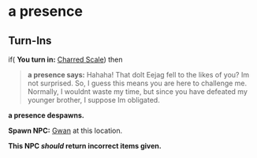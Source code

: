 # a presence
## Turn-Ins



if( **You turn in:** [Charred Scale](/item/1684)) then


>**a presence says:** Hahaha! That dolt Eejag fell to the likes of you? Im not surprised. So, I guess this means you are here to challenge me. Normally, I wouldnt waste my time, but since you have defeated my younger brother, I suppose Im obligated.


**a presence despawns.**


**Spawn NPC:**  [Gwan](/npc/71069) at this location.

**This NPC *should* return incorrect items given.**





